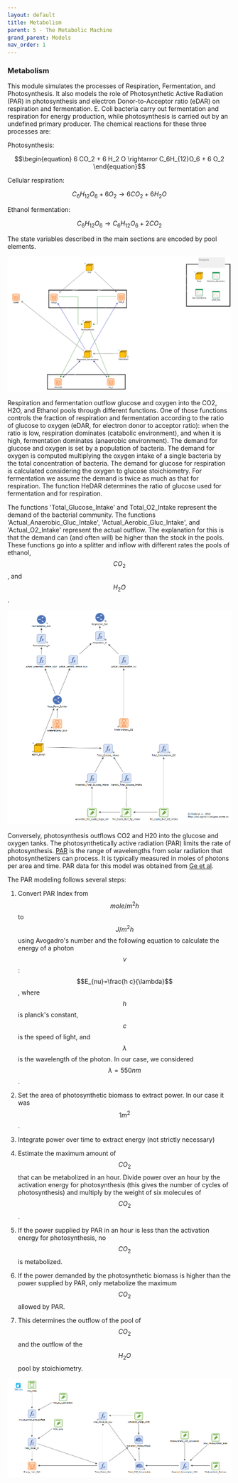 ```yaml
---
layout: default
title: Metabolism
parent: 5 - The Metabolic Machine
grand_parent: Models
nav_order: 1
---
```


### Metabolism

This module simulates the processes of Respiration, Fermentation, and Photosynthesis. It also models the role of
Photosynthetic Active Radiation (PAR) in photosynthesis and electron Donor-to-Acceptor ratio (eDAR) on 
respiration and fermentation. E. Coli bacteria carry out fermentation and respiration for energy production,
while photosynthesis is carried out by an undefined primary producer. The chemical reactions for these three 
processes are:

Photosynthesis:

$$\begin{equation}
6 CO_2 + 6 H_2 O \rightarror C_6H_{12}O_6 + 6 O_2
\end{equation}$$

Cellular respiration:

$$\begin{equation}
C_6H_{12}O_6 + 6 O_2 \rightarrow 6 CO_2 + 6 H_2 O
\end{equation}$$

Ethanol fermentation:

$$\begin{equation}
C_6H_{12}O_6  \rightarrow C_6H_{12}O_6 + 2 CO_2
\end{equation}$$

The state variables described in the main sections are encoded by pool elements.


![Metabolic_Machine](../figures/Metabolic_Machine_1.PNG "Courtesy of GoldSim")


Respiration and fermentation outflow glucose and oxygen into the CO2, H2O, and Ethanol pools through 
different functions. One of those functions controls the fraction of respiration and fermentation according
 to the ratio of glucose to oxygen (eDAR, for electron donor to acceptor ratio): when the ratio is low, 
respiration dominates (catabolic environment), and when it is high, fermentation dominates (anaerobic 
environment). The demand for glucose and oxygen is set by a population of bacteria.
The demand for oxygen is computed multiplying the oxygen intake of a single bacteria by the total concentration
of bacteria. The demand for glucose for respiration is calculated considering the oxygen to glucose stoichiometry.
For fermentation we assume the demand is twice as much as that for respiration. The function HeDAR determines the
ratio of glucose used for fermentation and for respiration.

The functions 'Total_Glucose_Intake' and Total_O2_Intake represent the demand of the bacterial community. The functions
'Actual_Anaerobic_Gluc_Intake', 'Actual_Aerobic_Gluc_Intake', and 'Actual_O2_Intake' represent the
actual outflow. The explanation for this is that the demand can (and often will) be higher than the
stock in the pools. These functions go into a splitter and inflow with different rates the pools
of ethanol, $$CO_2$$, and $$H_2O$$. 


![Metabolic_Machine](../figures/Metabolic_Machine_2.PNG "Courtesy of GoldSim")


Conversely, photosynthesis outflows CO2 and H20 into the glucose and oxygen tanks. 
The photosynthetically active radiation (PAR) limits the rate of photosynthesis. 
[PAR](https://en.wikipedia.org/wiki/Photosynthetically_active_radiation) is the range of wavelengths 
from solar radiation that photosynthetizers can process. It is typically measured in moles of photons 
per area and time. PAR data for this model was obtained from [Ge et al](https://doi.org/10.1007/s00704-010-0368-6).

The PAR modeling follows several steps:

1. Convert PAR Index from $$mole/m^2 h$$ to $$J/m^2 h$$ using Avogadro's number and the following equation 
to calculate the energy of a photon $$\nu$$: $$E_{nu}=\frac{h c}{\lambda}$$, where $$h$$ is planck's constant, $$c$$ is 
the speed of light, and $$\lambda$$ is the wavelength of the photon. In our case, we considered $$\lambda=550 nm$$.

2. Set the area of photosynthetic biomass to extract power. In our case it was $$1 m^2$$.

3. Integrate power over time to extract energy (not strictly necessary)

4. Estimate the maximum amount of $$CO_2$$ that can be metabolized in an hour. Divide power over an hour by
the activation energy for photosynthesis (this gives the number of cycles of photosynthesis)
 and multiply by the weight of six molecules of $$CO_2$$.

5. If the power supplied by PAR in an hour is less than the activation energy for photosynthesis, no $$CO_2$$ is metabolized.

6. If the power demanded by the photosynthetic biomass is higher than the power supplied by PAR, only metabolize the maximum
$$CO_2$$ allowed by PAR.

7. This determines the outflow of the pool of $$CO_2$$ and the outflow of the $$H_2O$$ pool by stoichiometry.

![Metabolic_Machine](../figures/Metabolic_Machine_3.PNG "Courtesy of GoldSim")


